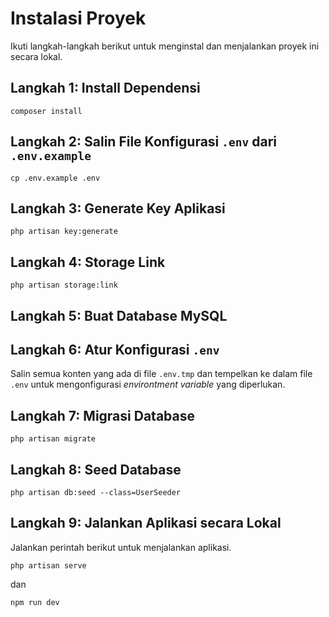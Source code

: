 # Instalasi Proyek

Ikuti langkah-langkah berikut untuk menginstal dan menjalankan proyek ini secara lokal.

## Langkah 1: Install Dependensi
```
composer install
````

## Langkah 2: Salin File Konfigurasi `.env` dari `.env.example`

```
cp .env.example .env  
```

## Langkah 3: Generate Key Aplikasi  

```
php artisan key:generate  
```

## Langkah 4: Storage Link
```
php artisan storage:link
```

## Langkah 5: Buat Database MySQL  

## Langkah 6: Atur Konfigurasi `.env`  

Salin semua konten yang ada di file `.env.tmp` dan tempelkan ke dalam file `.env` untuk mengonfigurasi _environtment variable_ yang diperlukan.  

## Langkah 7: Migrasi Database  

```
php artisan migrate
```  

## Langkah 8: Seed Database

```
php artisan db:seed --class=UserSeeder
```

## Langkah 9: Jalankan Aplikasi secara Lokal  
Jalankan perintah berikut untuk menjalankan aplikasi.
```
php artisan serve
```
dan
```
npm run dev
```
